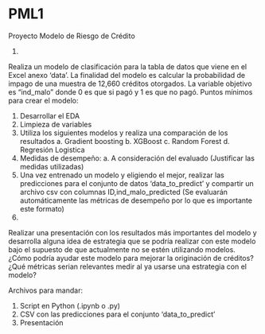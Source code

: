 # PML1
Proyecto Modelo de Riesgo de Crédito 

1.
Realiza un modelo de clasificación para la tabla de datos que viene en el Excel anexo ‘data’.
La finalidad del modelo es calcular la probabilidad de impago de una muestra de 12,660 créditos otorgados.
La variable objetivo es “ind_malo” donde 0 es que si pagó y 1 es que no pagó.
Puntos mínimos para crear el modelo:

1.	Desarrollar el EDA
2.	Limpieza de variables
3.	Utiliza los siguientes modelos y realiza una comparación de los resultados
a.	Gradient boosting
b.	XGBoost
c.	Random Forest
d.	Regresión Logistica
4.	Medidas de desempeño:
a.	A consideración del evaluado (Justificar las medidas utilizadas)
5.	Una vez entrenado un modelo y eligiendo el mejor, realizar las predicciones para el conjunto de datos ‘data_to_predict’ y compartir un archivo csv con columnas ID,ind_malo_predicted (Se evaluarán automáticamente las métricas de desempeño por lo que es importante este formato)
2.
Realizar una presentación con los resultados más importantes del modelo y desarrolla alguna idea de estrategia que se podría realizar con este modelo bajo el supuesto de que actualmente no se estén utilizando modelos.
¿Cómo podría ayudar este modelo para mejorar la originación de créditos?
¿Qué métricas serian relevantes medir al ya usarse una estrategia con el modelo?

Archivos para mandar:
1.	Script en Python (.ipynb o .py) 
2.	CSV con las predicciones para el conjunto ‘data_to_predict’
3.	Presentación
